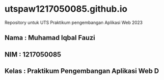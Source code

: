 # utspaw1217050085.github.io

Repository untuk UTS Praktikum pengembangan Aplikasi Web 2023

## Nama : Muhamad Iqbal Fauzi

## NIM : 1217050085

## Kelas : Praktikum Pengembangan Aplikasi Web D
